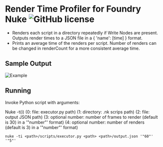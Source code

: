 # Render Time Profiler for Foundry Nuke ![GitHub license](https://img.shields.io/badge/license-MIT-blue.svg)

 
* Renders each script in a directory repeatedly if Write Nodes are present. Outputs render times to a JSON file in a { 'name': [time] } format.
* Prints an average time of the renders per script. Number of renders can be changed in renderCount for a more consistent average time.

## Sample Output

![Example](https://i.imgur.com/ItlA3AU.png "Last render time followed by an average render time")

## Running

Invoke Python script with arguments:

Nuke -t(i) (0: file: executor.py path) (1: directory: .nk scrips path) (2: file: output JSON path) (3: optional number: number of frames to render (default is 30) in a '"number"' format) (4: optional number: number of renders (default is 3) in a '"number"' format)

`nuke -ti <path>/scripts/executor.py <path> <path>/output.json '"60"' '"5"'`
